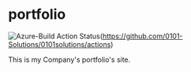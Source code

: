 # portfolio

![Azure-Build Action Status](https://github.com/0101-solutions/0101solutions/workflows/master-0101solutions(production).yml/badge.svg)(https://github.com/0101-Solutions/0101solutions/actions)

This is my Company's portfolio's site. 

